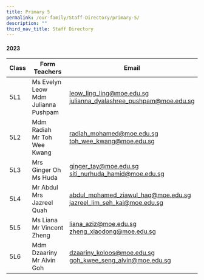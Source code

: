 ```yaml
---
title: Primary 5
permalink: /our-family/Staff-Directory/primary-5/
description: ""
third_nav_title: Staff Directory
---
```



#### 2023

| Class | Form Teachers |Email |
| -------- | -------- | -------- |
| 5L1 | Ms Evelyn Leow <br> Mdm Julianna Pushpam  | leow_ling_ling@moe.edu.sg  <br> julianna_dyalashree_pushpam@moe.edu.sg   |
| 5L2 | Mdm Radiah <br> Mr Toh Wee Kwang   | radiah_mohamed@moe.edu.sg  <br> toh_wee_kwang@moe.edu.sg  |
|5L3 | Mrs Ginger Oh <br> Ms Huda  | ginger_tay@moe.edu.sg <br>siti_nurhuda_hamid@moe.edu.sg  |
|5L4 | Mr Abdul <br> Mrs Jazreel Quah   | abdul_mohamed_ziawul_haq@moe.edu.sg  <br> jazreel_lim_seh_kai@moe.edu.sg  |
| 5L5 | Ms Liana <br> Mr Vincent Zheng   | liana_aziz@moe.edu.sg <br> zheng_xiaodong@moe.edu.sg|
| 5L6 | Mdm Dzaariny <br> Mr Alvin Goh  | dzaariny_koloos@moe.edu.sg <br> goh_kwee_seng_alvin@moe.edu.sg |